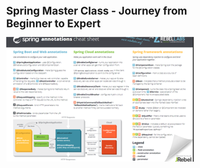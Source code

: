 # Spring Master Class - Journey from Beginner to Expert

![Browser](Documentation/Screenshot_3.png)

